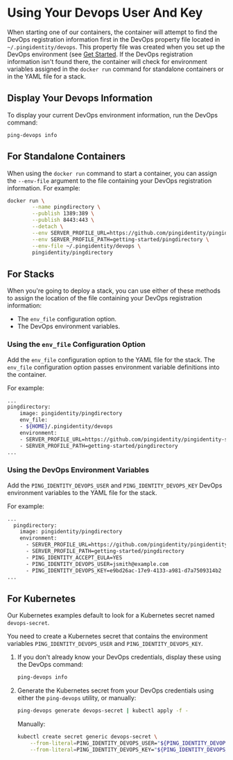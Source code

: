 # Using Your Devops User And Key

When starting one of our containers, the container will attempt to find the DevOps registration information first in the DevOps property file located in `~/.pingidentity/devops`. This property file was created when you set up the DevOps environment (see [Get Started](getStarted.md). If the DevOps registration information isn't found there, the container will check for environment variables assigned in the `docker run` command for standalone containers or in the YAML file for a stack.

## Display Your Devops Information

To display your current DevOps environment information, run the DevOps command:

  `ping-devops info`

## For Standalone Containers

When using the `docker run` command to start a container, you can assign the `--env-file` argument to the file containing your DevOps registration information. For example:

```bash
docker run \
        --name pingdirectory \
        --publish 1389:389 \
        --publish 8443:443 \
        --detach \
        --env SERVER_PROFILE_URL=https://github.com/pingidentity/pingidentity-server-profiles.git \
        --env SERVER_PROFILE_PATH=getting-started/pingdirectory \
        --env-file ~/.pingidentity/devops \
        pingidentity/pingdirectory
```

## For Stacks

When you're going to deploy a stack, you can use either of these methods to assign the location of the file containing your DevOps registration information:

* The `env_file` configuration option.
* The DevOps environment variables.

### Using the `env_file` Configuration Option

Add the `env_file` configuration option to the YAML file for the stack. The `env_file` configuration option passes environment variable definitions into the container.

For example:

```bash
...
pingdirectory:
    image: pingidentity/pingdirectory
    env_file:
    - ${HOME}/.pingidentity/devops
    environment:
    - SERVER_PROFILE_URL=https://github.com/pingidentity/pingidentity-server-profiles.git
    - SERVER_PROFILE_PATH=getting-started/pingdirectory
...
```

### Using the DevOps Environment Variables

Add the `PING_IDENTITY_DEVOPS_USER` and `PING_IDENTITY_DEVOPS_KEY` DevOps environment variables to the YAML file for the stack.

For example:

```bash
...
  pingdirectory:
    image: pingidentity/pingdirectory
    environment:
      - SERVER_PROFILE_URL=https://github.com/pingidentity/pingidentity-server-profiles.git
      - SERVER_PROFILE_PATH=getting-started/pingdirectory
      - PING_IDENTITY_ACCEPT_EULA=YES
      - PING_IDENTITY_DEVOPS_USER=jsmith@example.com
      - PING_IDENTITY_DEVOPS_KEY=e9bd26ac-17e9-4133-a981-d7a7509314b2
...
```

## For Kubernetes

Our Kubernetes examples default to look for a Kubernetes secret named `devops-secret`.

You need to create a Kubernetes secret that contains the environment variables `PING_IDENTITY_DEVOPS_USER` and `PING_IDENTITY_DEVOPS_KEY`.

1. If you don't already know your DevOps credentials, display these using the DevOps command:

    ```bash
    ping-devops info
    ```

2. Generate the Kubernetes secret from your DevOps credentials using either the `ping-devops` utility, or manually:

    ```bash
    ping-devops generate devops-secret | kubectl apply -f -
    ```

    Manually:

    ```bash
    kubectl create secret generic devops-secret \
        --from-literal=PING_IDENTITY_DEVOPS_USER="${PING_IDENTITY_DEVOPS_USER}" \
        --from-literal=PING_IDENTITY_DEVOPS_KEY="${PING_IDENTITY_DEVOPS_KEY}"
    ```
